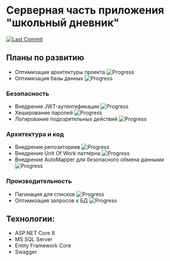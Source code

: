 # Серверная часть приложения "школьный дневник"
[![Last Commit](https://img.shields.io/github/last-commit/Te411/SchoolDiary/main)](https://github.com/Te411/SchoolDiary/commits/main)
## Планы по развитию
- Оптимизация архитектуры проекта ![Progress](https://img.shields.io/badge/Не%20начато-red)
- Оптимизация базы данных ![Progress](https://img.shields.io/badge/Не%20начато-red)
### Безопасность
- Внедрение JWT-аутентификации ![Progress](https://img.shields.io/badge/Реализовано-green)
- Хеширование паролей ![Progress](https://img.shields.io/badge/Реализовано-green)
- Логирование подозрительных действий ![Progress](https://img.shields.io/badge/Не%20начато-red)
### Архитектура и код
- Внедрение репозиториев ![Progress](https://img.shields.io/badge/В%20разработке-yellow)
- Внедрение Unit Of Work паттерна ![Progress](https://img.shields.io/badge/В%20разработке-yellow)
- Внедрение AutoMapper для безопасного обмена данными ![Progress](https://img.shields.io/badge/Не%20начато-red)
### Производительность
- Пагинация для списков ![Progress](https://img.shields.io/badge/Не%20начато-red)
- Оптимизация запросов к БД ![Progress](https://img.shields.io/badge/Не%20начато-red)
## Технологии:
- ASP.NET Core 8
- MS SQL Server
- Entity Framework Core
- Swagger
